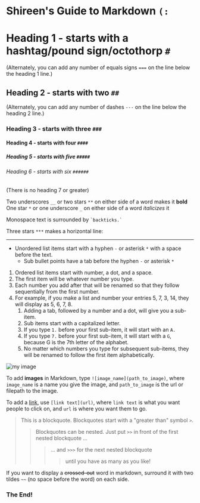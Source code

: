 # Shireen's Guide to Markdown `` (: ``

# Heading 1 - starts with a hashtag/pound sign/octothorp `#`
(Alternately, you can add any number of equals signs `===` on the line below the heading 1 line.)
## Heading 2 - starts with two `##`
(Alternately, you can add any number of dashes `---` on the line below the heading 2 line.)
### Heading 3 - starts with three `###`
#### Heading 4 - starts with four `####`
##### Heading 5 - starts with five `#####`
###### Heading 6 - starts with six `######`
(There is no heading 7 or greater)

Two underscores `__` or two stars `**` on either side of a word makes it __bold__<br>
One star `*` or one underscore `_` on either side of a word *italicizes* it<br>

Monospace text is surrounded by `` `backticks.` ``

Three stars `***` makes a horizontal line:
***
- Unordered list items start with a hyphen `-` or asterisk `*` with a space before the text. 
    - Sub bullet points have a tab before the hyphen `-` or asterisk `*`

1. Ordered list items start with number, a dot, and a space.
11. The first item will be whatever number you type.
5. Each number you add after that will be renamed so that they follow sequentially from the first number.
6. For example, if you make a list and number your entries 5, 7, 3, 14, they will display as 5, 6, 7, 8. 
    1. Adding a tab, followed by a number and a dot, will give you a sub-item.
    7. Sub items start with a capitalized letter. 
    2. If you type `1.` before your first sub-item, it will start with an `A.`
    3. If you type `7.` before your first sub-item, it will start with a `G`, because G is the 7th letter of the alphabet.
    3. No matter which numbers you type for subsequent sub-items, they will be renamed to follow the first item alphabetically.
   
![my image](https://encrypted-tbn0.gstatic.com/images?q=tbn:ANd9GcQcPlrrfup8Z2kVr9o4aLnWf47CkbuLB29-tA&usqp=CAU)
    
To add **images** in Markdown, type `![image_name](path_to_image)`, where `image_name` is a name you give the image, and `path_to_image` is the url or filepath to the image.

To add a [link](https://www.markdownguide.org/basic-syntax/), use `[link text](url)`, where `link text` is what you want people to click on, and `url` is where you want them to go. 

>This is a blockquote. Blockquotes start with a "greater than" symbol `>`.   
>> Blockquotes can be nested. Just put `>>` in front of  the first nested blockquote ...
>>> ... and `>>>` for the next nested blockquote
>>>> until you have as many as you like!

If you want to display a ~~crossed-out~~ word in markdown, surround it with two tildes `~~` (no space before the word) on each side.

### The End!
